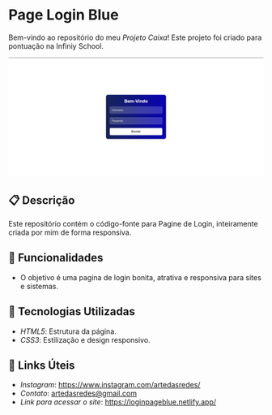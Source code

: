 # Page Login Blue

Bem-vindo ao repositório do meu *Projeto Caixa*! Este projeto foi criado para pontuação na Infiniy School.

<img src="PaginaLoginBlue.png">

## 📋 Descrição

Este repositório contém o código-fonte para Pagine de Login, inteiramente criada por mim de forma responsiva. 

## 🚀 Funcionalidades

-  O objetivo é uma pagina de login bonita, atrativa e responsiva para sites e sistemas. 

## 🔧 Tecnologias Utilizadas

- *HTML5*: Estrutura da página.
- *CSS3*: Estilização e design responsivo.

## 🔗 Links Úteis

- *Instagram*: https://www.instagram.com/artedasredes/
- *Contato*: artedasredes@gmail.com
- *Link para acessar o site*: https://loginpageblue.netlify.app/
